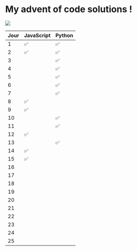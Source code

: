 # My advent of code solutions !
<img src = "https://camo.githubusercontent.com/471a6b3611a2fe5e4a9431ae7f4fbd57971dcf78d82d13a05307a06a969fd55c/68747470733a2f2f6d69726f2e6d656469756d2e636f6d2f6d61782f313230302f312a5874434d7745585a65325663482d6a666348774342512e6a706567" />

| Jour | JavaScript | Python |
|------|------------|--------|
| 1    | ✅          | ✅   |
| 2    | ✅         | ✅   |
| 3    |            | ✅     |
| 4    |            |  ✅    |
| 5    |            | ✅      |
| 6    |            | ✅      |
| 7    |            | ✅      |
| 8    |  ✅         |        |
| 9    | ✅           |        |
| 10   |            |   ✅        |
| 11   |            |     ✅     |
| 12   |     ✅       |        |
| 13   |            |   ✅     |
| 14   | ✅        |        |
| 15   |✅          |        |
| 16   |            |        |
| 17   |            |        |
| 18   |            |        |
| 19   |            |        |
| 20   |            |        |
| 21   |            |        |
| 22   |            |        |
| 23   |            |        |
| 24   |            |        |
| 25   |            |        |

